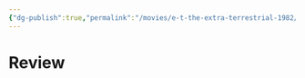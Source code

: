 ```yaml
---
{"dg-publish":true,"permalink":"/movies/e-t-the-extra-terrestrial-1982/","created":"2024-06-18","updated":"2024-06-18"}
---
```



# Review
